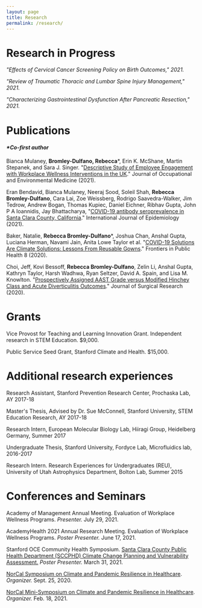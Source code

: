 ```yaml
---
layout: page
title: Research
permalink: /research/
---
```


 
# **Research in Progress**
_"Effects of Cervical Cancer Screening Policy on Birth Outcomes," 2021._

_"Review of Traumatic Thoracic and Lumbar Spine Injury Management," 2021._

_"Characterizing Gastrointestinal Dysfunction After Pancreatic Resection," 2021._

# **Publications** 
#### _*Co-first author_

Bianca Mulaney, **Bromley-Dulfano, Rebecca***, Erin K. McShane, Martin Stepanek, and Sara J. Singer. "[Descriptive Study of Employee Engagement with Workplace Wellness Interventions in the UK](https://journals.lww.com/joem/Abstract/9000/Descriptive_Study_of_Employee_Engagement_with.97904.aspx)." Journal of Occupational and Environmental Medicine (2021).


Eran Bendavid, Bianca Mulaney, Neeraj Sood, Soleil Shah, **Rebecca Bromley-Dulfano**, Cara Lai, Zoe Weissberg, Rodrigo Saavedra-Walker, Jim Tedrow, Andrew Bogan, Thomas Kupiec, Daniel Eichner, Ribhav Gupta, John P A Ioannidis, Jay Bhattacharya, "[COVID-19 antibody seroprevalence in Santa Clara County, California](https://academic.oup.com/ije/article/50/2/410/6146069)." International Journal of Epidemiology (2021).

Baker, Natalie, **Rebecca Bromley-Dulfano***, Joshua Chan, Anshal Gupta, Luciana Herman, Navami Jain, Anita Lowe Taylor et al. "[COVID-19 Solutions Are Climate Solutions: Lessons From Reusable Gowns](https://www.ncbi.nlm.nih.gov/pmc/articles/PMC7732643/)." Frontiers in Public Health 8 (2020).

Choi, Jeff, Kovi Bessoff, **Rebecca Bromley-Dulfano**, Zelin Li, Anshal Gupta, Kathryn Taylor, Harsh Wadhwa, Ryan Seltzer, David A. Spain, and Lisa M. Knowlton. "[Prospectively Assigned AAST Grade versus Modified Hinchey Class and Acute Diverticulitis Outcomes](https://www.sciencedirect.com/science/article/pii/S0022480420307356)." Journal of Surgical Research (2020).

# **Grants**
Vice Provost for Teaching and Learning Innovation Grant. Independent research in STEM Education. $9,000.

Public Service Seed Grant, Stanford Climate and Health. $15,000.

# **Additional research experiences**
Research Assistant, Stanford Prevention Research Center, Prochaska Lab, AY 2017-18

Master's Thesis, Advised by Dr. Sue McConnell, Stanford University, STEM Education Research, AY 2017-18

Research Intern, European Molecular Biology Lab, Hiiragi Group, Heidelberg Germany, Summer 2017

Undergraduate Thesis, Stanford University, Fordyce Lab, Microfluidics lab, 2016-2017

Research Intern. Research Experiences for Undergraduates (REU), University of Utah Astrophysics Department, Bolton Lab, Summer 2015

# **Conferences and Seminars**
Academy of Management Annual Meeting. Evaluation of Workplace Wellness Programs. _Presenter._ July 29, 2021.

AcademyHealth 2021 Annual Research Meeting. Evaluation of Workplace Wellness Programs. _Poster Presenter._ June 17, 2021.

Stanford OCE Community Health Symposium. [Santa Clara County Public Health Department (SCCPHD) Climate Change Planning and Vulnerability Assessment.](https://med.stanford.edu/oce/partnerships-collaborations/community-health-symposium/community-health-symposium-abstracts---posters.html) _Poster Presenter._ March 31, 2021.

[NorCal Symposium on Climate and Pandemic Resilience in Healthcare](https://med.stanford.edu/allergyandasthma/news/CurrentEvents/NorCalSymposium.html). _Organizer._ Sept. 25, 2020.

[NorCal Mini-Symposium on Climate and Pandemic Resilience in Healthcare](https://conservation.stanford.edu/events/norcal-mini-symposium-climate-and-pandemic-resilience). _Organizer._ Feb. 18, 2021.

